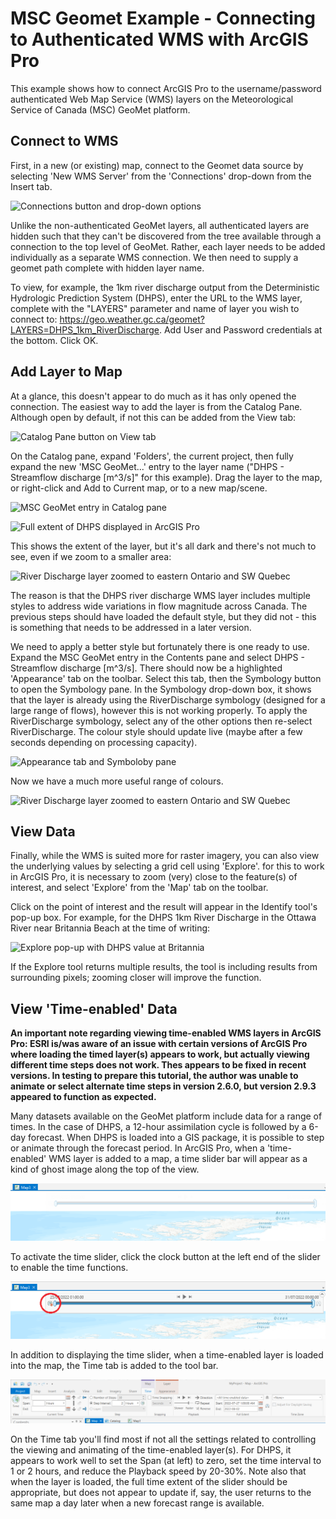 # MSC Geomet Example - Connecting to Authenticated WMS with ArcGIS Pro

This example shows how to connect ArcGIS Pro to the username/password authenticated Web Map Service (WMS) layers on the Meteorological Service of Canada (MSC) GeoMet platform.

## Connect to WMS
First, in a new (or existing) map, connect to the Geomet data source by selecting 'New WMS Server' from the 'Connections' drop-down from the Insert tab.

![Connections button and drop-down options](images/ArcPro_DHPS_01.png)

Unlike the non-authenticated GeoMet layers, all authenticated layers are hidden such that they can't be discovered from the tree available through a connection to the top level of GeoMet. Rather, each layer needs to be added individually as a separate WMS connection. We then need to supply a geomet path complete with hidden layer name.

To view, for example, the 1km river discharge output from the Deterministic Hydrologic Prediction System (DHPS), enter the URL to the WMS layer, complete with the "LAYERS" parameter and name of layer you wish to connect to: https://geo.weather.gc.ca/geomet?LAYERS=DHPS_1km_RiverDischarge. Add User and Password credentials at the bottom. Click OK.

## Add Layer to Map
At a glance, this doesn't appear to do much as it has only opened the connection. The easiest way to add the layer is from the Catalog Pane. Although open by default, if not this can be added from the View tab:

![Catalog Pane button on View tab](images/ArcPro_DHPS_02.png)

On the Catalog pane, expand 'Folders', the current project, then fully expand the new 'MSC GeoMet...' entry to the layer name ("DHPS - Streamflow discharge [m^3/s]" for this example). Drag the layer to the map, or right-click and Add to Current map, or to a new map/scene.

![MSC GeoMet entry in Catalog pane](images/ArcPro_DHPS_03.png)

![Full extent of DHPS displayed in ArcGIS Pro](images/ArcPro_DHPS_04.png)

This shows the extent of the layer, but it's all dark and there's not much to see, even if we zoom to a smaller area:

![River Discharge layer zoomed to eastern Ontario and SW Quebec](images/ArcPro_DHPS_05.png)

The reason is that the DHPS river discharge WMS layer includes multiple styles to address wide variations in flow magnitude across Canada. The previous steps should have loaded the default style, but they did not - this is something that needs to be addressed in a later version. 

We need to apply a better style but fortunately there is one ready to use. Expand the MSC GeoMet entry in the Contents pane and select DHPS - Streamflow discharge [m^3/s]. There should now be a highlighted 'Appearance' tab on the toolbar. Select this tab, then the Symbology button to open the Symbology pane. In the Symbology drop-down box, it shows that the layer is already using the RiverDischarge symbology (designed for a large range of flows), however this is not working properly. To apply the RiverDischarge symbology, select any of the other options then re-select RiverDischarge. The colour style should update live (maybe after a few seconds depending on processing capacity).

![Appearance tab and Symboloby pane](images/ArcPro_DHPS_06.png)

Now we have a much more useful range of colours.

![River Discharge layer zoomed to eastern Ontario and SW Quebec](images/ArcPro_DHPS_07.png)

## View Data

Finally, while the WMS is suited more for raster imagery, you can also view the underlying values by selecting a grid cell using 'Explore'. for this to work in ArcGIS Pro, it is necessary to zoom (very) close to the feature(s) of interest, and select 'Explore' from the 'Map' tab on the toolbar.

Click on the point of interest and the result will appear in the Identify tool's pop-up box. For example, for the DHPS 1km River Discharge in the Ottawa River near Britannia Beach at the time of writing:

![Explore pop-up with DHPS value at Britannia](images/ArcPro_DHPS_08.png)

If the Explore tool returns multiple results, the tool is including results from surrounding pixels; zooming closer will improve the function.

## View 'Time-enabled' Data

**An important note regarding viewing time-enabled WMS layers in ArcGIS Pro: ESRI is/was aware of an issue with certain versions of ArcGIS Pro where loading the timed layer(s) appears to work, but actually viewing different time steps does not work. Thes appears to be fixed in recent versions. In testing to prepare this tutorial, the author was unable to animate or select alternate time steps in version 2.6.0, but version 2.9.3 appeared to function as expected.**

Many datasets available on the GeoMet platform include data for a range of times. In the case of DHPS, a 12-hour assimilation cycle is followed by a 6-day forecast. When DHPS is loaded into a GIS package, it is possible to step or animate through the forecast period. In ArcGIS Pro, when a 'time-enabled' WMS layer is added to a map, a time slider bar will appear as a kind of ghost image along the top of the view.

!['Ghost' of time slider before activation](images/ArcPro_DHPS_09.png)

To activate the time slider, click the clock button at the left end of the slider to enable the time functions.

![Time slider with the on/off button circled](images/ArcPro_DHPS_10.png)

In addition to displaying the time slider, when a time-enabled layer is loaded into the map, the Time tab is added to the tool bar.

![Time settings tab under Map section in ArcGIS Pro toolbar](images/ArcPro_DHPS_11.png)

On the Time tab you'll find most if not all the settings related to controlling the viewing and animating of the time-enabled layer(s). For DHPS, it appears to work well to set the Span (at left) to zero, set the time interval to 1 or 2 hours, and reduce the Playback speed by 20-30%. Note also that when the layer is loaded, the full time extent of the slider should be appropriate, but does not appear to update if, say, the user returns to the same map a day later when a new forecast range is available.





